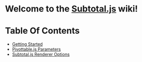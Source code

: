 # Welcome to the [Subtotal.js](http://nagarajanchinnasamy.com/subtotal/) wiki!

# Table Of Contents
* [Getting Started](Getting-Started.md)
* [Pivottable.js Parameters](Pivottable.js-Parameters.md)
* [Subtotal.js Renderer Options](Subtotal.js-Renderer-Options.md)
